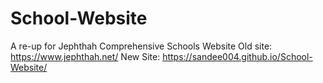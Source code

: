 # School-Website
A re-up for Jephthah Comprehensive Schools Website
Old site: https://www.jephthah.net/
New Site: https://sandee004.github.io/School-Website/
